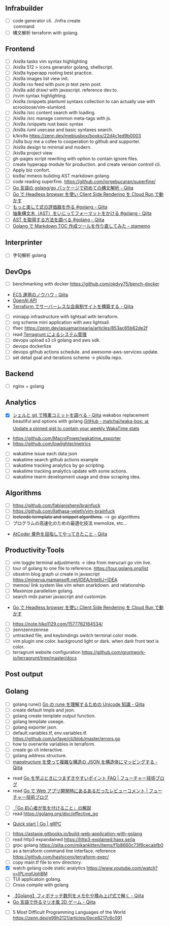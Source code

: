 ## Infrabuilder

- [ ] code generator cli. ./infra create <option> command
- [ ] 構文解析 terraform with golang.

## Frontend

- [ ] /kis9a tasks vim syntax highlighting
- [ ] /kis9a 512 > icons generator golang, shellscript.
- [ ] /kis9a hyperapp rooting best practice.
- [ ] /kis9a images list view init.
- [ ] /kis9a rss feed with pure js test zenn post.
- [ ] /kis9a add draw/ with javascript. reference dev.to.
- [ ] /nvim syntax highlighting.
- [ ] /kis9a /snippets plantuml syntaxs collection to can actually use with scrooloose/vim-slumlord.
- [ ] /kis9a /src content search with loading.
- [ ] /kis9a /src manage common meta-tags with js.
- [ ] /kis9a /snippets rust basic syntax
- [ ] /kis9a /uml usecase and basic syntaxes search.
- [ ] k/kis9a <https://zenn.dev/mebiusbox/books/22d4c1ed9b0003>
- [ ] /is9a buy me a cofee to cooperation to github and supporter.
- [ ] /kis9a design to minimal and modern.
- [ ] /kis9a project view
- [ ] gh-pages script rewriting with option to contain ignore files.
- [ ] create hyperapp module for production.
      and create version controll cli.
- [ ] Apply biz confort.
- [ ] kis9a/ mmeos buliding AST markdown golang.
- [ ] code reading superfine. <https://github.com/jorgebucaran/superfine/>
- [ ] [Go 言語の golang/go パッケージで初めての構文解析 - Qiita](https://qiita.com/po3rin/items/a19d96d29284108ad442)
- [ ] [Go で Headless browser を使い Client Side Rendering を Cloud Run で動かす](https://zenn.dev/0gm/articles/go_headless-browser_cloud-run)
- [ ] [もっと楽して式の評価器を作る #golang - Qiita](https://qiita.com/tenntenn/items/590caa61b9701d2ada23)
- [ ] [抽象構文木（AST）をいじってフォーマットをかける #golang - Qiita](https://qiita.com/tenntenn/items/8953f2ae80c610b353c8)
- [ ] [AST を取得する方法を調べる #golang - Qiita](https://qiita.com/tenntenn/items/13340f2845316532b55a)
- [ ] [Golang で Markdown TOC 作成ツールを作り直してみた - stamemo](https://stakiran.hatenablog.com/entry/2019/06/19/072427)

## Interprinter

- [ ] 字句解析 golang
<!-- - [ ] -->

## DevOps

- [ ] benchmarking with docker <https://github.com/okdyy75/bench-docker>
- [ECS 運用のノウハウ - Qiita](https://qiita.com/naomichi-y/items/d933867127f27524686a)
- [OpenAI API](https://beta.openai.com/examples)
- [Terraform でサーバーレスな会員制サイトを構築する - Qiita](https://qiita.com/okubot55/items/fa0625bb98ffa771cdc4)
- [ ] miniapp infrastructure with lightsail with terraform.
- [ ] org scheme mini application with aws lightsail.
- [ ] tfsec <https://zenn.dev/aquamarinearia/articles/853ac65b62de2f>
- [ ] read [Terragrunt によるシステム管理](https://zenn.dev/aquamarinearia/articles/56202d4ae825dd)
- [ ] devops upload s3 cli golang and aws sdk.
- [ ] devops dockerlize
- [ ] devops github actions schedule. and awesome-aws-services update.
- [ ] set detail goal and iterations scheme -> pkis9a repo.

## Backend

- [ ] nginx + golang

## Analytics

- [x] [シェルと git で残業コミットを調べる - Qiita](https://qiita.com/310ma3/items/a44fee242c2076053834)
      wakabox replacement beautiful and options with golang
      [GitHub - matchai/waka-box: 📊 Update a pinned gist to contain your weekly WakaTime stats](https://github.com/matchai/waka-box)
- <https://github.com/MacroPower/wakatime_exporter>
- <https://github.com/lowlighter/metrics>
- [ ] wakatime issue each data json
- [ ] wakatime search github actions example
- [ ] wakatime tracking analytics by go scripting.
- [ ] wakatime tracking analytics update with some actions.
- [ ] wakatime tearm development usage and draw scraping idea.

## Algorithms

- [ ] <https://github.com/fabianishere/brainfuck>
- [ ] <https://github.com/llathasa-veleth/vim-brainfuck>
- [ ] ~~leetcode termplate and snippet algorithms.~~ --> go algorithms
- [ ] プログラムの高速化のための最適化技法 memolize, etc...
- [AtCoder 黄色を目指してやってきたこと - Qiita](https://qiita.com/hamamu/items/2e342d46d9f54732d42c)

## Productivity·Tools

- [ ] vim toggle terminal adjustments -> idea from merucari go vim live.
- [ ] tour of golang to one file to reference. <https://tour.golang.org/list>
- [ ] obsstrin blog graph ui create in javascript <https://minerva.mamansoft.net/IDEA/IntelliJ+IDEA>
- [ ] memos/ link system like vim when snarkdown. and relationship.
- [ ] Maximize parallelism golang.
- [ ] search mdx parser javascript and customize.
- [Go で Headless browser を使い Client Side Rendering を Cloud Run で動かす](https://zenn.dev/0gm/articles/go_headless-browser_cloud-run)
- [ ] <https://note.hiko1129.com/1577762164534/>
- [ ] zennzennzennse
- [ ] untracked file, and keybindings switch terminal color mode.
- [ ] vim plugin one color. background light or dark. when dark front text is color.
- [ ] terragrunt website configuration <https://github.com/gruntwork-io/terragrunt/tree/master/docs>

## Post output

## Golang

- [ ] golang rune() [Go の rune を理解するための Unicode 知識 - Qiita](https://qiita.com/seihmd/items/4a878e7fa340d7963fee)
- [ ] create default tmpls and json.
- [ ] golang create template output function.
- [ ] golang template useage.
- [ ] golang exporter json.
- [ ] default.variables.tf, env.variables.tf.
      <https://github.com/urfave/cli/blob/master/errors.go>
- [ ] how to overwrite variables in terraform.
- [ ] create go cli interactive.
- [ ] golang address structure.
- [ ] [mapstructure を使って複雑な構造の JSON を構造体にマッピングする - Qiita](https://qiita.com/syumai/items/9e2441b0e8fda8281fdf)
- read [Go を学ぶときにつまずきやすいポイント FAQ | フューチャー技術ブログ](https://future-architect.github.io/articles/20190713/)
- read [Go で Web アプリ開発時にあるあるだったレビューコメント | フューチャー技術ブログ](https://future-architect.github.io/articles/20200709/)
- [ ] [「Go 初心者が気を付けること」の解説](https://zenn.dev/nobonobo/articles/e0af4e8afc6c38b42ae1)
- [ ] read <https://golang.org/doc/effective_go>
- [Quick start | Go | gRPC](https://grpc.io/docs/languages/go/quickstart/)
- [ ] <https://astaxie.gitbooks.io/build-web-application-with-golang>
- [ ] read http3 expandained <https://http3-explained.haxx.se/ja>
- [ ] grpc golang <https://qiita.com/mikankitten/items/f1b8660c73f9cecabfb0>
- [ ] as a terraform command line interface. reference <https://github.com/hashicorp/terraform-exec/>
- [ ] copy main.tf file to env directory.
- [x] watch golang code static analytics <https://www.youtube.com/watch?v=IPLmqfJphBM>
- [ ] TUI applicatoin golang.
- [ ] Cross compile with golang
- [【Golang】フィボナッチ数列をメモ化や積み上げ式で解く - Qiita](https://qiita.com/ShrimpF/items/2f50a0b76d1cee29f0b3)
- [Go 言語で作るマリオ風 2D ゲーム - Qiita](https://qiita.com/KMim/items/aebb9d7a9116bf6294b3)
- [ ] 5 Most Difficult Programming Languages of the World <https://zenn.dev/e99h2121/articles/0ece8217c6c091>
